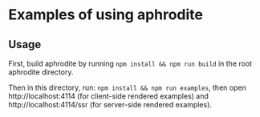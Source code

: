 # Examples of using aphrodite

## Usage

First, build aphrodite by running `npm install && npm run build` in the root aphrodite directory.

Then in this directory, run: `npm install && npm run examples`, then open http://localhost:4114 (for client-side rendered examples) and http://localhost:4114/ssr (for server-side rendered examples).
